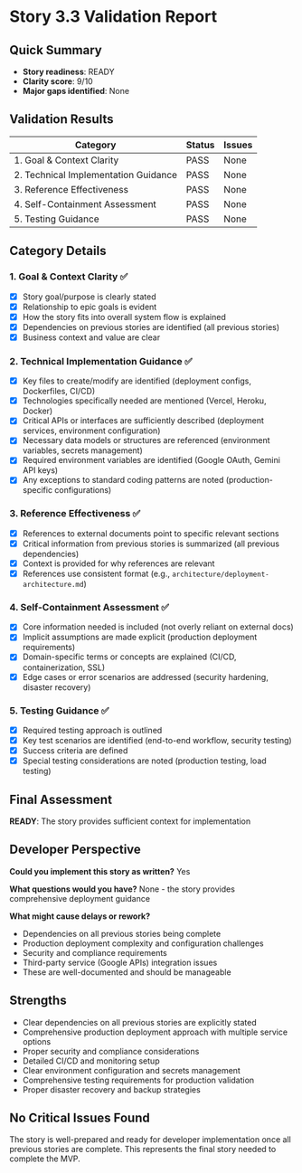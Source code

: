 # Story 3.3 Validation Report

## Quick Summary

- **Story readiness**: READY
- **Clarity score**: 9/10
- **Major gaps identified**: None

## Validation Results

| Category                             | Status | Issues |
| ------------------------------------ | ------ | ------ |
| 1. Goal & Context Clarity            | PASS   | None   |
| 2. Technical Implementation Guidance | PASS   | None   |
| 3. Reference Effectiveness           | PASS   | None   |
| 4. Self-Containment Assessment       | PASS   | None   |
| 5. Testing Guidance                  | PASS   | None   |

## Category Details

### 1. Goal & Context Clarity ✅

- [x] Story goal/purpose is clearly stated
- [x] Relationship to epic goals is evident
- [x] How the story fits into overall system flow is explained
- [x] Dependencies on previous stories are identified (all previous stories)
- [x] Business context and value are clear

### 2. Technical Implementation Guidance ✅

- [x] Key files to create/modify are identified (deployment configs, Dockerfiles, CI/CD)
- [x] Technologies specifically needed are mentioned (Vercel, Heroku, Docker)
- [x] Critical APIs or interfaces are sufficiently described (deployment services, environment configuration)
- [x] Necessary data models or structures are referenced (environment variables, secrets management)
- [x] Required environment variables are identified (Google OAuth, Gemini API keys)
- [x] Any exceptions to standard coding patterns are noted (production-specific configurations)

### 3. Reference Effectiveness ✅

- [x] References to external documents point to specific relevant sections
- [x] Critical information from previous stories is summarized (all previous dependencies)
- [x] Context is provided for why references are relevant
- [x] References use consistent format (e.g., `architecture/deployment-architecture.md`)

### 4. Self-Containment Assessment ✅

- [x] Core information needed is included (not overly reliant on external docs)
- [x] Implicit assumptions are made explicit (production deployment requirements)
- [x] Domain-specific terms or concepts are explained (CI/CD, containerization, SSL)
- [x] Edge cases or error scenarios are addressed (security hardening, disaster recovery)

### 5. Testing Guidance ✅

- [x] Required testing approach is outlined
- [x] Key test scenarios are identified (end-to-end workflow, security testing)
- [x] Success criteria are defined
- [x] Special testing considerations are noted (production testing, load testing)

## Final Assessment

**READY**: The story provides sufficient context for implementation

## Developer Perspective

**Could you implement this story as written?** Yes

**What questions would you have?** None - the story provides comprehensive deployment guidance

**What might cause delays or rework?**

- Dependencies on all previous stories being complete
- Production deployment complexity and configuration challenges
- Security and compliance requirements
- Third-party service (Google APIs) integration issues
- These are well-documented and should be manageable

## Strengths

- Clear dependencies on all previous stories are explicitly stated
- Comprehensive production deployment approach with multiple service options
- Proper security and compliance considerations
- Detailed CI/CD and monitoring setup
- Clear environment configuration and secrets management
- Comprehensive testing requirements for production validation
- Proper disaster recovery and backup strategies

## No Critical Issues Found

The story is well-prepared and ready for developer implementation once all previous stories are complete. This represents the final story needed to complete the MVP.
